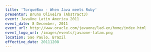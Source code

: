 ```yaml
---
title: 'TorqueBox - When Java meets Ruby'
presentor: Bruno Oliveira (AbstractJ)
event: JavaOne Latin America 2011
event_date: 8 December, 2011
event_url: http://www.oracle.com/javaone/lad-en/home/index.html
event_logo_url: /images/events/javaone-latam.png
location: Sao Paulo, Brazil
effective_date: 20111208
---
```


